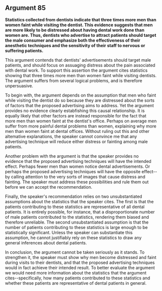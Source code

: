 
Argument 85
---------------------------

**Statistics collected from dentists indicate that three times more men than women faint while
visiting the dentist. This evidence suggests that men are more likely to be distressed about
having dental work done than women are. Thus, dentists who advertise to attract patients
should target the male consumer and emphasize both the effectiveness of their anesthetic
techniques and the sensitivity of their staff to nervous or suffering patients.**

This argument contends that dentists' advertisements should target male patients, and
should focus on assuaging distress about the pain associated with dental work. To support this
assertion the argument cites statistics showing that three times more men than women faint
while visiting dentists. The argument suffers from several logical problems, and is therefore
unpersuasive.

To begin with, the argument depends on the assumption that men who faint while visiting the
dentist do so because they are distressed about the sorts of factors that the proposed
advertising aims to address. Yet the argument provides no evidence clearly estabfishing this
causal relationship. It is equally likely that other factors are instead responsible for the fact that
more men than women faint at the dentist's office. Perhaps on average men suffer from more
painful dental problems than women, explaining why more men than women faint at dental
offices. Without ruling out this and other altemative explanations, the speaker cannot convince
me that any advertising technique will reduce either distress or fainting among male patients.

Another problem with the argument is that the speaker provides no evidence that the
proposed advertising techniques will have the intended effect. Perhaps fewer men than
women notice dental advertisements. Or perhaps the proposed advertising techniques will
have the opposite effect--by calling attention to the very sorts of images that cause distress
and fainting. The speaker must address these possibilities and rule them out before we can
accept the recommendation.

Finally, the speaker's recommendation relies on two unsubstantiated assumptions about the
statistics that the speaker cites. The first is that the patients contributing to these statistics are
representative of all dental patients. It is entirely possible, for instance, that a disproportionate
number of male patients contributed to the statistics, rendering them biased and therefore
unreliable. The second unsubstantiated assumption is that the number of patients contributing
to these statistics is large enough to be statistically significant. Unless the speaker can
substantiate this assumption, he cannot justifiably rely on these statistics to draw any general
inferences about dental patients.

In conclusion, the argument cannot be taken seriously as it stands. To strengthen it, the
speaker must show why men become distressed and faint during visits to their dentists, and
that the proposed advertising techniques would in fact achieve their intended result. To better
evaluate the argument we would need more information about the statistics that the argument
cites--specifically, how many patients contributed to these statistics and whether these patients
are representative of dental patients in general.


